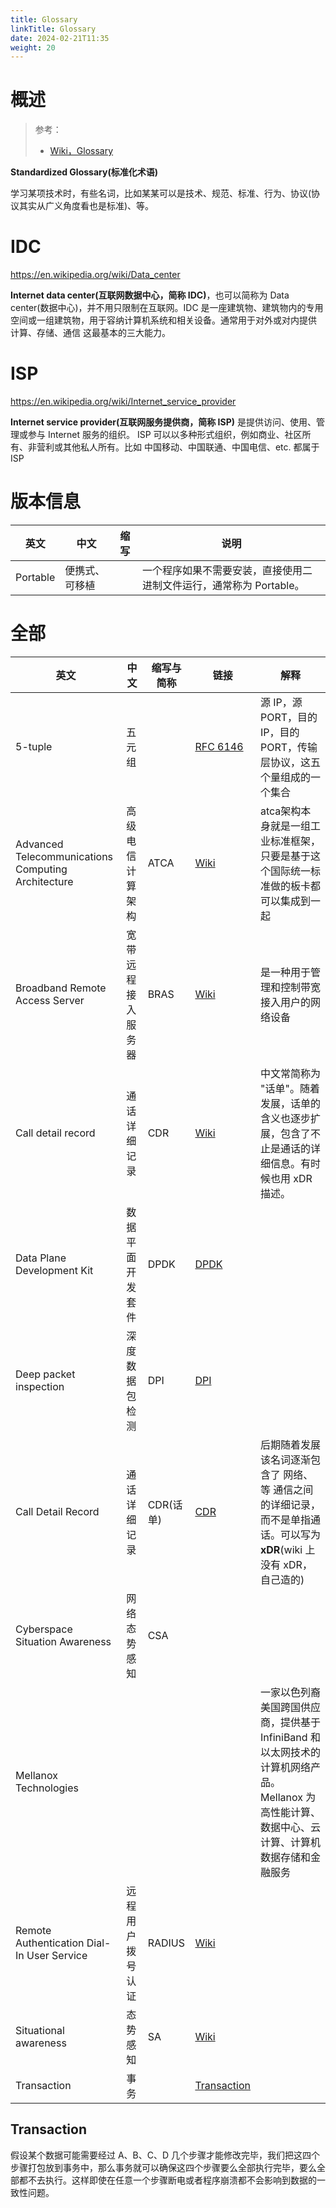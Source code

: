 ```yaml
---
title: Glossary
linkTitle: Glossary
date: 2024-02-21T11:35
weight: 20
---
```


# 概述

> 参考：
>
> - [Wiki，Glossary](https://en.wikipedia.org/wiki/Glossary)

**Standardized Glossary(标准化术语)**

学习某项技术时，有些名词，比如某某可以是技术、规范、标准、行为、协议(协议其实从广义角度看也是标准)、等。

# IDC

https://en.wikipedia.org/wiki/Data_center

**Internet data center(互联网数据中心，简称 IDC)**，也可以简称为 Data center(数据中心)，并不用只限制在互联网。IDC 是一座建筑物、建筑物内的专用空间或一组建筑物，用于容纳计算机系统和相关设备。通常用于对外或对内提供 计算、存储、通信 这最基本的三大能力。

# ISP

https://en.wikipedia.org/wiki/Internet_service_provider

**Internet service provider(互联网服务提供商，简称 ISP)** 是提供访问、使用、管理或参与 Internet 服务的组织。 ISP 可以以多种形式组织，例如商业、社区所有、非营利或其他私人所有。比如 中国移动、中国联通、中国电信、etc. 都属于 ISP

# 版本信息

| 英文     | 中文           | 缩写 | 说明                                                                |
| -------- | -------------- | ---- | ------------------------------------------------------------------- |
| Portable | 便携式、可移植 |      | 一个程序如果不需要安装，直接使用二进制文件运行，通常称为 Portable。 |

# 全部

| 英文                                                 | 中文        | 缩写与简称   | 链接                                                                                       | 解释                                                                                 |
| -------------------------------------------------- | --------- | ------- | ---------------------------------------------------------------------------------------- | ---------------------------------------------------------------------------------- |
| 5-tuple                                            | 五元组       |         | [RFC 6146](https://datatracker.ietf.org/doc/html/rfc6146#section-2)                      | 源 IP，源 PORT，目的 IP，目的 PORT，传输层协议，这五个量组成的一个集合                                        |
| Advanced Telecommunications Computing Architecture | 高级电信计算架构  | ATCA    | [Wiki](https://en.wikipedia.org/wiki/Advanced_Telecommunications_Computing_Architecture) | atca架构本身就是一组工业标准框架，只要是基于这个国际统一标准做的板卡都可以集成到一起                                       |
| Broadband Remote Access Server                     | 宽带远程接入服务器 | BRAS    | [Wiki](https://en.wikipedia.org/wiki/Broadband_remote_access_server)                     | 是一种用于管理和控制带宽接入用户的网络设备                                                              |
| Call detail record                                 | 通话详细记录    | CDR     | [Wiki](https://en.wikipedia.org/wiki/Call_detail_record)                                 | 中文常简称为 "话单"。随着发展，话单的含义也逐步扩展，包含了不止是通话的详细信息。有时候也用 xDR 描述。                            |
| Data Plane Development Kit                         | 数据平面开发套件  | DPDK    | [DPDK](docs/4.数据通信/DPDK.md)                                                              |                                                                                    |
| Deep packet inspection                             | 深度数据包检测   | DPI     | [DPI](/docs/7.信息安全/Network%20analysis/DPI.md)                                            |                                                                                    |
| Call Detail Record                                 | 通话详细记录    | CDR(话单) | [CDR](https://en.wikipedia.org/wiki/Call_detail_record)                                  | 后期随着发展该名词逐渐包含了 网络、等 通信之间的详细记录，而不是单指通话。可以写为 **xDR**(wiki 上没有 xDR，自己造的)              |
| Cyberspace Situation Awareness                     | 网络态势感知    | CSA     |                                                                                          |                                                                                    |
| Mellanox Technologies                              |           |         |                                                                                          | 一家以色列裔美国跨国供应商，提供基于 InfiniBand 和以太网技术的计算机网络产品。Mellanox 为高性能计算、数据中心、云计算、计算机数据存储和金融服务 |
| Remote Authentication Dial-In User Service         | 远程用户拨号认证  | RADIUS  | [Wiki](https://en.wikipedia.org/wiki/RADIUS)                                             |                                                                                    |
| Situational awareness                              | 态势感知      | SA      | [Wiki](https://en.wikipedia.org/wiki/Situation_awareness)                                |                                                                                    |
| Transaction<br>                                    | 事务        |         | [Transaction](#transaction)                                                              |                                                                                    |

## Transaction

假设某个数据可能需要经过 A、B、C、D 几个步骤才能修改完毕，我们把这四个步骤打包放到事务中，那么事务就可以确保这四个步骤要么全部执行完毕，要么全部都不去执行。这样即使在任意一个步骤断电或者程序崩溃都不会影响到数据的一致性问题。
